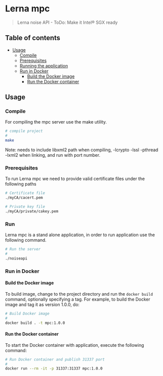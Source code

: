 # Lerna mpc
> Lerna noise API - ToDo: Make it Intel® SGX ready


## Table of contents

- [Usage](#Usage)
  - [Compile](#Compile)
  - [Prerequisites](#prerequisites)
  - [Running the application](#Run)
  - [Run in Docker](#run-in-docker)
    - [Build the Docker image](#build-the-docker-image)
    - [Run the Docker container](#run-the-docker-container)

## Usage

### Compile

For compiling the mpc server use the make utility.

```bash
# compile project
#
make
```

Note: needs to include libxml2 path when compiling, -lcrypto -lssl -pthread -lxml2 when linking, and run with port number.

### Prerequisites

To run Lerna mpc we need to provide valid certificate files under the following paths

```bash
# Certificate file
./myCA/cacert.pem

# Private key file
./myCA/private/cakey.pem
```

### Run

Lerna mpc is a stand alone application, in order to run application use the following command.

```bash
# Run the server
#
./noiseapi
```

### Run in Docker

#### Build the Docker image

To build image, change to the project directory and run the `docker build` command, optionally specifying a tag. For example, to build the Docker image and tag it as version 1.0.0, do:

```bash
# Build Docker image
#
docker build . -t mpc:1.0.0
```

#### Run the Docker container

To start the Docker container with application, execute the following command:

```bash
# Run Docker container and publish 31337 port
#
docker run --rm -it -p 31337:31337 mpc:1.0.0
```
